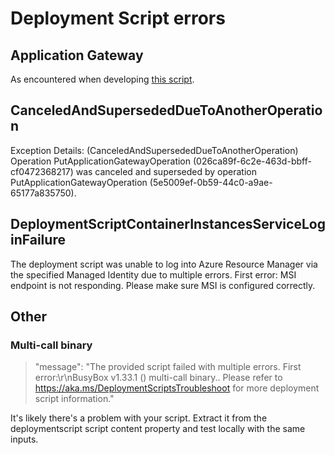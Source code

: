 # Deployment Script errors

## Application Gateway

As encountered when developing [this script](https://github.com/Azure/bicep-registry-modules/pull/84).

## CanceledAndSupersededDueToAnotherOperation

Exception Details: (CanceledAndSupersededDueToAnotherOperation)
Operation PutApplicationGatewayOperation (026ca89f-6c2e-463d-bbff-cf0472368217) was canceled and superseded by operation PutApplicationGatewayOperation (5e5009ef-0b59-44c0-a9ae-65177a835750).

## DeploymentScriptContainerInstancesServiceLoginFailure

The deployment script was unable to log into Azure Resource Manager via the specified Managed Identity due to multiple errors. 
First error: MSI endpoint is not responding. Please make sure MSI is configured correctly.

## Other


### Multi-call binary

> "message": "The provided script failed with multiple errors. First error:\r\nBusyBox v1.33.1 () multi-call binary.. Please refer to https://aka.ms/DeploymentScriptsTroubleshoot for more deployment script information."

It's likely there's a problem with your script. Extract it from the deploymentscript script content property and test locally with the same inputs.
